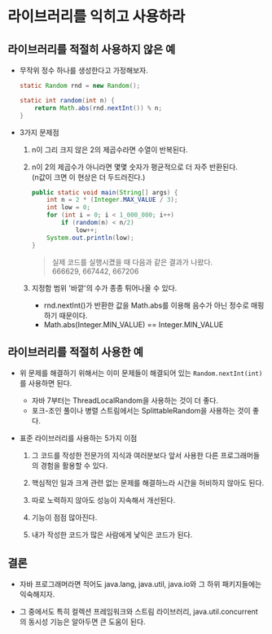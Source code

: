 # 라이브러리를 익히고 사용하라

## 라이브러리를 적절히 사용하지 않은 예
- 무작위 정수 하나를 생성한다고 가정해보자.

    ```java
    static Random rnd = new Random();

    static int random(int n) {
        return Math.abs(rnd.nextInt()) % n;
    }
    ```

- 3가지 문제점

    1. n이 그리 크지 않은 2의 제곱수라면 수열이 반복된다.

    2. n이 2의 제곱수가 아니라면 몇몇 숫자가 평균적으로 더 자주 반환된다.<br>
    (n값이 크면 이 현상은 더 두드러진다.)
        ```java
        public static void main(String[] args) {
            int n = 2 * (Integer.MAX_VALUE / 3);
            int low = 0;
            for (int i = 0; i < 1_000_000; i++)
                if (random(n) < n/2)
                    low++;
            System.out.println(low);
        }
        ```

        > 실제 코드를 실행시켰을 때 다음과 같은 결과가 나왔다.<br>
        > 666629, 667442, 667206

    3. 지정함 범위 '바깥'의 수가 종종 튀어나올 수 있다.
        - rnd.nextInt()가 반환한 값을 Math.abs를 이용해 음수가 아닌 정수로 매핑하기 때문이다.
        - Math.abs(Integer.MIN_VALUE) == Integer.MIN_VALUE

## 라이브러리를 적절히 사용한 예

- 위 문제를 해결하기 위해서는 이미 문제들이 해결되어 있는 `Random.nextInt(int)`를 사용하면 된다.
  - 자바 7부터는 ThreadLocalRandom을 사용하는 것이 더 좋다.
  - 포크-조인 풀이나 병렬 스트림에서는 SplittableRandom을 사용하는 것이 좋다.

- 표준 라이브러리를 사용하는 5가지 이점

    1. 그 코드를 작성한 전문가의 지식과 여러분보다 앞서 사용한 다른 프로그래머들의 경험을 활용할 수 있다.

    2. 핵심적인 일과 크게 관련 없는 문제를 해결하느라 시간을 허비하지 않아도 된다.

    3. 따로 노력하지 않아도 성능이 지속해서 개선된다.

    4. 기능이 점점 많아진다.

    5. 내가 작성한 코드가 많은 사람에게 낯익은 코드가 된다.

## 결론

- 자바 프로그래머라면 적어도 java.lang, java.util, java.io와 그 하위 패키지들에는 익숙해지자.

- 그 중에서도 특히 컬렉션 프레임워크와 스트림 라이브러리, java.util.concurrent의 동시성 기능은 알아두면 큰 도움이 된다.
